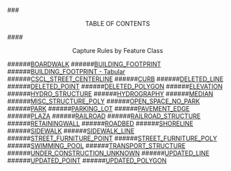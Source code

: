 ###<p align="center">TABLE OF CONTENTS</p>
####<p align="center">Capture Rules by Feature Class</p>

######[BOARDWALK](Capture_Rules/BOARDWALK_CR.md)
######[BUILDING_FOOTPRINT](Capture_Rules/BUILDING_FOOTPRINT_CR.md)
######[BUILDING_FOOTPRINT - Tabular](Capture_Rules/BUILDING_FOOTPRINT_V2.md)
######[CSCL_STREET_CENTERLINE](Capture_Rules/CSCL_STREET_CENTERLINE_CR.md)
######[CURB](Capture_Rules/CURB_CR.md)
######[DELETED_LINE](Capture_Rules/DELETED_LINE_CR.md)
######[DELETED_POINT](Capture_Rules/DELETED_POINT_CR.md)
######[DELETED_POLYGON](Capture_Rules/DELETED_POLYGON_CR.md)
######[ELEVATION](Capture_Rules/ELEVATION_CR.md)
######[HYDRO_STRUCTURE](Capture_Rules/HYDRO_STRUCTURE_CR.md)
######[HYDROGRAPHY](Capture_Rules/HYDROGRAPHY_CR.md)
######[MEDIAN](Capture_Rules/MEDIAN_CR.md)
######[MISC_STRUCTURE_POLY](Capture_Rules/MISC_STRUCTURE_POLY_CR.md)
######[OPEN_SPACE_NO_PARK](Capture_Rules/OPEN_SPACE_NO_PARK_CR.md)
######[PARK](Capture_Rules/PARK_CR.md)
######[PARKING_LOT](Capture_Rules/PARKING_LOT_CR.md)
######[PAVEMENT_EDGE](Capture_Rules/PAVEMENT_EDGE_CR.md)
######[PLAZA](Capture_Rules/PLAZA_CR.md)
######[RAILROAD](Capture_Rules/RAILROAD_CR.md)
######[RAILROAD_STRUCTURE](Capture_Rules/RAILROAD_STRUCTURE_CR.md)
######[RETAININGWALL](Capture_Rules/RETAININGWALL_CR.md)
######[ROADBED](Capture_Rules/ROADBED_CR.md)
######[SHORELINE](Capture_Rules/SHORELINE_CR.md)
######[SIDEWALK](Capture_Rules/SIDEWALK_CR.md)
######[SIDEWALK_LINE](Capture_Rules/SIDEWALK_LINE_CR.md)
######[STREET_FURNITURE_POINT](Capture_Rules/STREET_FURNITURE_POINT_CR.md)
######[STREET_FURNITURE_POLY](Capture_Rules/STREET_FURNITURE_POLY_CR.md)
######[SWIMMING_POOL](Capture_Rules/SWIMMING_POOL_CR.md)
######[TRANSPORT_STRUCTURE](Capture_Rules/TRANSPORT_STRUCTURE_CR.md)
######[UNDER_CONSTRUCTION_UNKNOWN](Capture_Rules/UNDER_CONSTRUCTION_UNKNOWN_CR.md)
######[UPDATED_LINE](Capture_Rules/UPDATED_LINE_CR.md)
######[UPDATED_POINT](Capture_Rules/UPDATED_POINT_CR.md)
######[UPDATED_POLYGON](Capture_Rules/UPDATED_POLYGON_CR.md)

